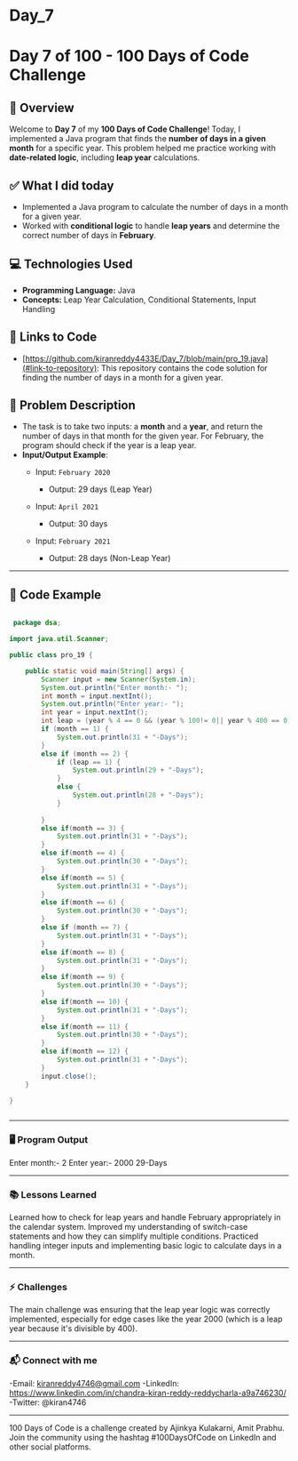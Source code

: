 # Day_7

# Day 7 of 100 - 100 Days of Code Challenge

## 📝 Overview
Welcome to **Day 7** of my **100 Days of Code Challenge**! Today, I implemented a Java program that finds the **number of days in a given month** for a specific year. This problem helped me practice working with **date-related logic**, including **leap year** calculations.

## ✅ What I did today
- Implemented a Java program to calculate the number of days in a month for a given year.
- Worked with **conditional logic** to handle **leap years** and determine the correct number of days in **February**.

## 💻 Technologies Used
- **Programming Language:** Java
- **Concepts:** Leap Year Calculation, Conditional Statements, Input Handling

## 🔗 Links to Code
- [https://github.com/kiranreddy4433E/Day_7/blob/main/pro_19.java](#link-to-repository): This repository contains the code solution for finding the number of days in a month for a given year.

## 📖 Problem Description
- The task is to take two inputs: a **month** and a **year**, and return the number of days in that month for the given year. For February, the program should check if the year is a leap year.
- **Input/Output Example**:
  - Input: `February 2020`
    - Output: 29 days (Leap Year)
  
  - Input: `April 2021`
    - Output: 30 days
  
  - Input: `February 2021`
    - Output: 28 days (Non-Leap Year)

---

## 📝 Code Example

```java

 package dsa;

import java.util.Scanner;

public class pro_19 {

	public static void main(String[] args) {
		Scanner input = new Scanner(System.in);
		System.out.println("Enter month:- ");
		int month = input.nextInt();
		System.out.println("Enter year:- ");
		int year = input.nextInt();
		int leap = (year % 4 == 0 && (year % 100!= 0|| year % 400 == 0))?1:0;
		if (month == 1) {
			System.out.println(31 + "-Days");
		}
		else if (month == 2) {
			if (leap == 1) {
				System.out.println(29 + "-Days");
			}
			else {
				System.out.println(28 + "-Days");
			}
			
		}
		else if(month == 3) {
			System.out.println(31 + "-Days");
		}
		else if(month == 4) {
			System.out.println(30 + "-Days");
		}
		else if(month == 5) {
			System.out.println(31 + "-Days");
		}
		else if(month == 6) {
			System.out.println(30 + "-Days");
		}
		else if (month == 7) {
			System.out.println(31 + "-Days");
		}
		else if(month == 8) {
			System.out.println(31 + "-Days");
		}
		else if(month == 9) {
			System.out.println(30 + "-Days");
		}
		else if(month == 10) {
			System.out.println(31 + "-Days");
		}
		else if(month == 11) {
			System.out.println(30 + "-Days");
		}
		else if(month == 12) {
			System.out.println(31 + "-Days");
		}
		input.close();
	}

}



```
---

### 🖥️ Program Output

Enter month:- 
2
Enter year:- 
2000
29-Days


---

### 📚 Lessons Learned
Learned how to check for leap years and handle February appropriately in the calendar system.
Improved my understanding of switch-case statements and how they can simplify multiple conditions.
Practiced handling integer inputs and implementing basic logic to calculate days in a month.

---

### ⚡ Challenges
The main challenge was ensuring that the leap year logic was correctly implemented, especially for edge cases like the year 2000 (which is a leap year because it's divisible by 400).

---

### 📬 Connect with me
-Email: kiranreddy4746@gmail.com
-LinkedIn: https://www.linkedin.com/in/chandra-kiran-reddy-reddycharla-a9a746230/
-Twitter: @kiran4746

---

100 Days of Code is a challenge created by Ajinkya Kulakarni, Amit Prabhu. Join the community using the hashtag #100DaysOfCode on LinkedIn and other social platforms.
